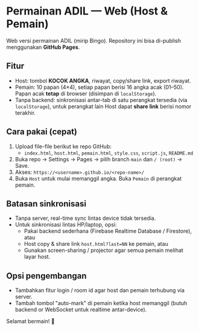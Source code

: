 # Permainan ADIL — Web (Host & Pemain)

Web versi permainan ADIL (mirip Bingo). Repository ini bisa di-publish menggunakan **GitHub Pages**.

## Fitur
- Host: tombol **KOCOK ANGKA**, riwayat, copy/share link, export riwayat.
- Pemain: 10 papan (4×4), setiap papan berisi 16 angka acak (01–50). Papan acak **tetap** di browser (disimpan di `localStorage`).
- Tanpa backend: sinkronisasi antar-tab di satu perangkat tersedia (via `localStorage`), untuk perangkat lain Host dapat **share link** berisi nomor terakhir.

## Cara pakai (cepat)
1. Upload file-file berikut ke repo GitHub:
   - `index.html`, `host.html`, `pemain.html`, `style.css`, `script.js`, `README.md`
2. Buka repo → Settings → Pages → pilih branch `main` dan `/ (root)` → Save.
3. Akses: `https://<username>.github.io/<repo-name>/`
4. Buka `Host` untuk mulai memanggil angka. Buka `Pemain` di perangkat pemain.

## Batasan sinkronisasi
- Tanpa server, real-time sync lintas device tidak tersedia.
- Untuk sinkronisasi lintas HP/laptop, opsi:
  - Pakai backend sederhana (Firebase Realtime Database / Firestore), atau
  - Host copy & share link `host.html?last=NN` ke pemain, atau
  - Gunakan screen-sharing / projector agar semua pemain melihat layar host.

## Opsi pengembangan
- Tambahkan fitur login / room id agar host dan pemain terhubung via server.
- Tambah tombol "auto-mark" di pemain ketika host memanggil (butuh backend or WebSocket untuk realtime antar-device).

Selamat bermain! 🎉
